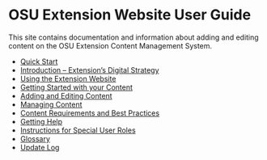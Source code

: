 # OSU Extension Website User Guide

This site contains documentation and information about adding and editing content on the OSU Extension Content Management System.

* [Quick Start]()
* [Introduction – Extension’s Digital Strategy]()
* [Using the Extension Website]()
* [Getting Started with your Content]()
* [Adding and Editing Content]()
* [Managing Content]()
* [Content Requirements and Best Practices]()
* [Getting Help]()
* [Instructions for Special User Roles]()
* [Glossary]()
* [Update Log]()
